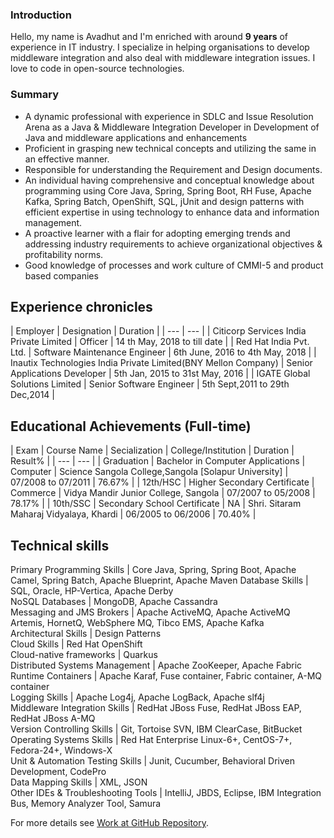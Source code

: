 ### Introduction

Hello, my name is Avadhut and I'm enriched with around **9 years** of experience in IT industry. I specialize in helping organisations to develop middleware integration and also deal with middleware integration issues. I love to code in open-source technologies. 

### Summary

- A dynamic professional with experience in SDLC and Issue Resolution Arena as a Java & Middleware Integration Developer in Development of Java and middleware
applications and enhancements
- Proficient in grasping new technical concepts and utilizing the same in an effective
manner.
- Responsible for understanding the Requirement and Design documents.
- An individual having comprehensive and conceptual knowledge about programming using Core Java, Spring, Spring Boot, RH Fuse, Apache Kafka, Spring Batch,
OpenShift, SQL, jUnit and design patterns with efficient expertise in using technology to enhance data and information management.
- A proactive learner with a flair for adopting emerging trends and addressing industry requirements to achieve organizational objectives & profitability norms.
- Good knowledge of processes and work culture of CMMI-5 and product based companies

## Experience chronicles

| Employer | Designation | Duration |
| --- | --- |
| Citicorp Services India Private Limited | Officer | 14 th May, 2018 to till date |
| Red Hat India Pvt. Ltd. | Software Maintenance Engineer | 6th June, 2016 to 4th May, 2018 |
| Inautix Technologies India Private Limited(BNY Mellon Company) | Senior Applications Developer | 5th Jan, 2015 to 31st May, 2016 |
| IGATE Global Solutions Limited | Senior Software Engineer | 5th Sept,2011 to 29th Dec,2014 |

## Educational Achievements (Full-time)

| Exam | Course Name | Secialization | College/Institution | Duration | Result% |
| --- | --- |
| Graduation | Bachelor in Computer Applications | Computer | Science Sangola College,Sangola [Solapur University] | 07/2008 to 07/2011 | 76.67% |
| 12th/HSC | Higher Secondary Certificate | Commerce | Vidya Mandir Junior College, Sangola | 07/2007 to 05/2008 | 78.17% |
| 10th/SSC | Secondary School Certificate | NA | Shri. Sitaram Maharaj Vidyalaya, Khardi | 06/2005 to 06/2006 | 70.40% |

## Technical skills

 Primary Programming Skills             | Core Java, Spring, Spring Boot, Apache Camel, Spring Batch, Apache Blueprint, Apache Maven 
 Database Skills                        | SQL, Oracle, HP-Vertica, Apache Derby                                                      
 NoSQL Databases                        | MongoDB, Apache Cassandra                                                                  
 Messaging and JMS Brokers              | Apache ActiveMQ, Apache ActiveMQ Artemis, HornetQ, WebSphere MQ, Tibco EMS, Apache Kafka   
 Architectural Skills                   | Design Patterns                                                                            
 Cloud Skills                           | Red Hat OpenShift                                                                          
 Cloud-native frameworks                | Quarkus                                                                                    
 Distributed Systems Management         | Apache ZooKeeper, Apache Fabric                                                            
 Runtime Containers                     | Apache Karaf, Fuse container, Fabric container, A-MQ container                             
 Logging Skills                         | Apache Log4j, Apache LogBack, Apache slf4j                                                 
 Middleware Integration Skills          | RedHat JBoss Fuse, RedHat JBoss EAP, RedHat JBoss A-MQ                                     
 Version Controlling Skills             | Git, Tortoise SVN, IBM ClearCase, BitBucket                                                
 Operating Systems Skills               | Red Hat Enterprise Linux-6+, CentOS-7+, Fedora-24+, Windows-X                              
 Unit & Automation Testing Skills       | Junit, Cucumber, Behavioral Driven Development, CodePro                                    
 Data Mapping Skills                    | XML, JSON                                                                                  
 Other IDEs &amp; Troubleshooting Tools | IntelliJ, JBDS, Eclipse, IBM Integration Bus, Memory Analyzer Tool, Samura                 

For more details see [Work at GitHub Repository](https://github.com/kodtodya/).
